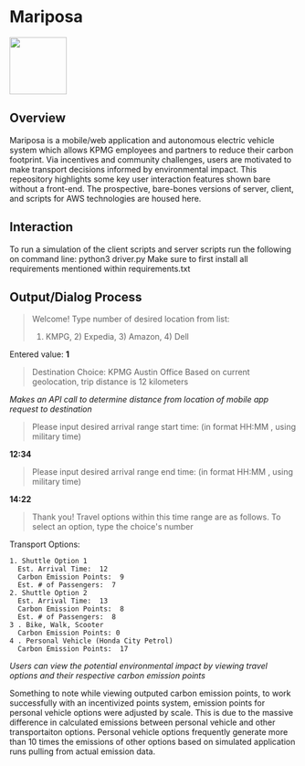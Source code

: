 # Mariposa 
<img src="https://user-images.githubusercontent.com/46806107/157618628-5665e5a2-a515-47e5-bf92-f7f3f6498cbb.png" width="100" height="100">

## Overview
Mariposa is a mobile/web application and autonomous electric vehicle system which allows KPMG employees and partners to reduce their carbon footprint. Via incentives and community challenges, users are motivated to make transport decisions informed by environmental impact. This repeository highlights some key user interaction features shown bare without a front-end. The prospective, bare-bones versions of server, client, and scripts for AWS technologies are housed here. 

## Interaction
To run a simulation of the client scripts and server scripts run the following on command line:
python3 driver.py
Make sure to first install all requirements mentioned within requirements.txt

## Output/Dialog Process
> Welcome!
> Type number of desired location from list:
> 1) KMPG, 2) Expedia, 3) Amazon, 4) Dell

Entered value: **1**

> Destination Choice: KPMG Austin Office
> Based on current geolocation, trip distance is  12  kilometers 

*Makes an API call to determine distance from location of mobile app request to destination*

> Please input desired arrival range start time: (in format HH:MM , using military time) 

**12:34** 

> Please input desired arrival range end time: (in format HH:MM , using military time) 

**14:22**

> Thank you! Travel options within this time range are as follows. To select an option, type the choice's number
  
  Transport Options: 
    
    1. Shuttle Option 1 
      Est. Arrival Time:  12 
      Carbon Emission Points:  9 
      Est. # of Passengers:  7
    2. Shuttle Option 2 
      Est. Arrival Time:  13 
      Carbon Emission Points:  8 
      Est. # of Passengers:  8  
    3 . Bike, Walk, Scooter
      Carbon Emission Points: 0
    4 . Personal Vehicle (Honda City Petrol)
      Carbon Emission Points:  17
    
    
*Users can view the potential environmental impact by viewing travel options and their respective carbon emission points*

Something to note while viewing outputed carbon emission points, to work successfully with an incentivized points system, emission points for personal vehicle options were adjusted by scale. This is due to the massive difference in calculated emissions between personal vehicle and other transportaiton options. Personal vehicle options frequently generate more than 10 times the emissions of other options based on simulated application runs pulling from actual emission data. 
